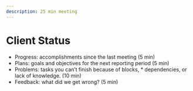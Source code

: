 ```yaml
---
description: 25 min meeting
---
```


# Client Status

* Progress: accomplishments since the last meeting (5 min)
* Plans: goals and objectives for the next reporting period (5 min)
* Problems: tasks you can’t finish because of blocks, \* dependencies, or lack of knowledge. (10 min)
* Feedback: what did we get wrong? (5 min)
